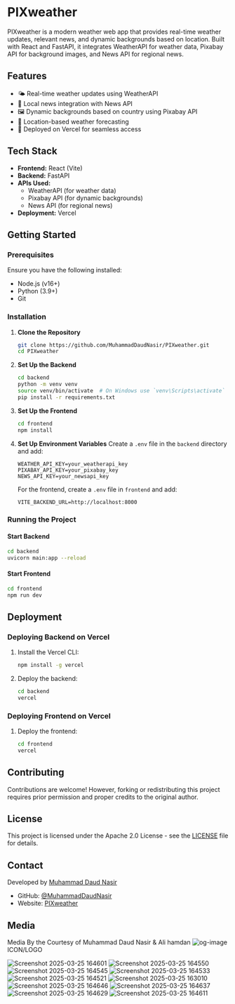 # PIXweather



PIXweather is a modern weather web app that provides real-time weather updates, relevant news, and dynamic backgrounds based on location. Built with React and FastAPI, it integrates WeatherAPI for weather data, Pixabay API for background images, and News API for regional news.

## Features

- 🌤 Real-time weather updates using WeatherAPI
- 📰 Local news integration with News API
- 🖼 Dynamic backgrounds based on country using Pixabay API
- 📍 Location-based weather forecasting
- 🔗 Deployed on Vercel for seamless access

## Tech Stack

- **Frontend:** React (Vite)
- **Backend:** FastAPI
- **APIs Used:**
  - WeatherAPI (for weather data)
  - Pixabay API (for dynamic backgrounds)
  - News API (for regional news)
- **Deployment:** Vercel

## Getting Started

### Prerequisites

Ensure you have the following installed:
- Node.js (v16+)
- Python (3.9+)
- Git

### Installation

1. **Clone the Repository**
   ```sh
   git clone https://github.com/MuhammadDaudNasir/PIXweather.git
   cd PIXweather
   ```

2. **Set Up the Backend**
   ```sh
   cd backend
   python -m venv venv
   source venv/bin/activate  # On Windows use `venv\Scripts\activate`
   pip install -r requirements.txt
   ```

3. **Set Up the Frontend**
   ```sh
   cd frontend
   npm install
   ```

4. **Set Up Environment Variables**
   Create a `.env` file in the `backend` directory and add:
   ```env
   WEATHER_API_KEY=your_weatherapi_key
   PIXABAY_API_KEY=your_pixabay_key
   NEWS_API_KEY=your_newsapi_key
   ```
   
   For the frontend, create a `.env` file in `frontend` and add:
   ```env
   VITE_BACKEND_URL=http://localhost:8000
   ```

### Running the Project

#### Start Backend
```sh
cd backend
uvicorn main:app --reload
```

#### Start Frontend
```sh
cd frontend
npm run dev
```

## Deployment

### Deploying Backend on Vercel
1. Install the Vercel CLI:
   ```sh
   npm install -g vercel
   ```
2. Deploy the backend:
   ```sh
   cd backend
   vercel
   ```

### Deploying Frontend on Vercel
1. Deploy the frontend:
   ```sh
   cd frontend
   vercel
   ```

## Contributing

Contributions are welcome! However, forking or redistributing this project requires prior permission and proper credits to the original author.

## License

This project is licensed under the Apache 2.0 License - see the [LICENSE](LICENSE) file for details.

## Contact

Developed by [Muhammad Daud Nasir](https://github.com/MuhammadDaudNasir)

- GitHub: [@MuhammadDaudNasir](https://github.com/MuhammadDaudNasir)
- Website: [PIXweather](https://pixweather.vercel.app/)


## Media

Media By the Courtesy of Muhammad Daud Nasir & Ali hamdan 
![og-image](https://github.com/user-attachments/assets/b9184397-e049-43b5-9142-36f0f0d6eef4)  ICON/LOGO

![Screenshot 2025-03-25 164601](https://github.com/user-attachments/assets/e647cc56-4c81-4b7b-8d14-26e80a95207b)
![Screenshot 2025-03-25 164550](https://github.com/user-attachments/assets/22a9f535-2819-42f8-9636-47f46e1a7ebf)
![Screenshot 2025-03-25 164545](https://github.com/user-attachments/assets/86a55440-ec9e-49c8-b2e3-cc1fe460cea0)
![Screenshot 2025-03-25 164533](https://github.com/user-attachments/assets/4597b66a-1a58-4f2c-9ed0-57eb37d38c89)
![Screenshot 2025-03-25 164521](https://github.com/user-attachments/assets/bcc662a2-292f-4d5b-909a-02802064d13e)
![Screenshot 2025-03-25 163010](https://github.com/user-attachments/assets/e1d449bc-0c83-47f7-ba2c-75cfd5f5e5ac)
![Screenshot 2025-03-25 164646](https://github.com/user-attachments/assets/29d1be37-205b-4c26-9664-77c512ec0670)
![Screenshot 2025-03-25 164637](https://github.com/user-attachments/assets/419f6f9b-d0e2-4564-9bfb-f6a614d25b65)
![Screenshot 2025-03-25 164629](https://github.com/user-attachments/assets/bfae1e3f-1f62-447e-af06-ede54f936fcb)
![Screenshot 2025-03-25 164611](https://github.com/user-attachments/assets/ad141b44-0918-4024-870c-2422c5533e2b)

